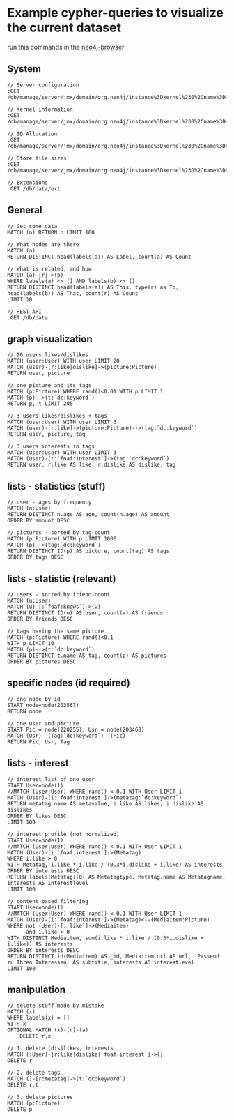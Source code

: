 # Example cypher-queries to visualize the current dataset

run this commands in the [neo4j-browser](http://localhost:7474/browser/)

## System

    // Server configuration
    :GET /db/manage/server/jmx/domain/org.neo4j/instance%3Dkernel%230%2Cname%3DConfiguration

    // Kernel information
    :GET /db/manage/server/jmx/domain/org.neo4j/instance%3Dkernel%230%2Cname%3DKernel

    // ID Allocation
    :GET /db/manage/server/jmx/domain/org.neo4j/instance%3Dkernel%230%2Cname%3DPrimitive%20count

    // Store file sizes
    :GET /db/manage/server/jmx/domain/org.neo4j/instance%3Dkernel%230%2Cname%3DStore%20file%20sizes

    // Extensions
    :GET /db/data/ext

## General

    // Get some data
    MATCH (n) RETURN n LIMIT 100

    // What nodes are there
    MATCH (a)
    RETURN DISTINCT head(labels(a)) AS Label, count(a) AS Count

    // What is related, and how
    MATCH (a)-[r]->(b)
    WHERE labels(a) <> [] AND labels(b) <> []
    RETURN DISTINCT head(labels(a)) AS This, type(r) as To, head(labels(b)) AS That, count(r) AS Count
    LIMIT 10

    // REST API
    :GET /db/data

## graph visualization

    // 20 users likes/dislikes
    MATCH (user:User) WITH user LIMIT 20
    MATCH (user)-[r:like|dislike]->(picture:Picture)
    RETURN user, picture

    // one picture and its tags
    MATCH (p:Picture) WHERE rand()<0.01 WITH p LIMIT 1
    MATCH (p)-->(t:`dc:keyword`)
    RETURN p, t LIMIT 200

    // 3 users likes/dislikes + tags
    MATCH (user:User) WITH user LIMIT 3
    MATCH (user)-[r:like]->(picture:Picture)-->(tag:`dc:keyword`)
    RETURN user, picture, tag

    // 3 users interests in tags
    MATCH (user:User) WITH user LIMIT 3
    MATCH (user)-[r:`foaf:interest`]->(tag:`dc:keyword`)
    RETURN user, r.like AS like, r.dislike AS dislike, tag

## lists - statistics (stuff)

    // user - ages by frequency
    MATCH (n:User)
    RETURN DISTINCT n.age AS age, count(n.age) AS amount
    ORDER BY amount DESC

    // pictures - sorted by tag-count
    MATCH (p:Picture) WITH p LIMIT 1000
    MATCH (p)-->(tag:`dc:keyword`)
    RETURN DISTINCT ID(p) AS picture, count(tag) AS tags
    ORDER BY tags DESC

## lists - statistic (relevant)

    // users - sorted by friend-count
    MATCH (u:User)
    MATCH (u)-[:`foaf:knows`]->(w)
    RETURN DISTINCT ID(u) AS user, count(w) AS friends
    ORDER BY friends DESC

    // tags having the same picture
    MATCH (p:Picture) WHERE rand()<0.1
    WITH p LIMIT 10
    MATCH (p)-->(t:`dc:keyword`)
    RETURN DISTINCT t.name AS tag, count(p) AS pictures
    ORDER BY pictures DESC

## specific nodes (id required)

    // one node by id
    START node=node(203567)
    RETURN node

    // one user and picture
    START Pic = node(220255), Usr = node(203468)
    MATCH (Usr)--(Tag:`dc:keyword`)--(Pic)
    RETURN Pic, Usr, Tag

## lists - interest

    // interest list of one user
    START User=node(1)
    //MATCH (User:User) WHERE rand() < 0.1 WITH User LIMIT 1
    MATCH (User)-[i:`foaf:interest`]->(metatag:`dc:keyword`)
    RETURN metatag.name AS metavalue, i.like AS likes, i.dislike AS dislikes
    ORDER BY likes DESC
    LIMIT 100

    // interest profile (not normalized)
    START User=node(1)
    //MATCH (User:User) WHERE rand() < 0.1 WITH User LIMIT 1
    MATCH (User)-[i:`foaf:interest`]->(Metatag)
    WHERE i.like > 0
    WITH Metatag, i.like * i.like / (0.3*i.dislike + i.like) AS interests
    ORDER BY interests DESC
    RETURN labels(Metatag)[0] AS Metatagtype, Metatag.name AS Metatagname, interests AS interestlevel
    LIMIT 100

    // content based filtering
    START User=node(1)
    //MATCH (User:User) WHERE rand() < 0.1 WITH User LIMIT 1
    MATCH (User)-[i:`foaf:interest`]->(Metatag)<--(Mediaitem:Picture)
    WHERE not (User)-[:`like`]->(Mediaitem)
          and i.like > 0
    WITH DISTINCT Mediaitem, sum(i.like * i.like / (0.3*i.dislike + i.like)) AS interests
    ORDER BY interests DESC
    RETURN DISTINCT id(Mediaitem) AS _id, Mediaitem.url AS url, 'Passend zu Ihren Interessen' AS subtitle, interests AS interestlevel
    LIMIT 100



## manipulation

    // delete stuff made by mistake
    MATCH (x)
    WHERE labels(x) = []
    WITH x
    OPTIONAL MATCH (x)-[r]-(a)
        DELETE r,x

    // 1. delete (dis)likes, interests
    MATCH (:User)-[r:like|dislike|`foaf:interest`]->()
    DELETE r

    // 2. delete tags
    MATCH ()-[r:metatag]->(t:`dc:keyword`)
    DELETE r,t

    // 3. delete pictures
    MATCH (p:Picture)
    DELETE p
